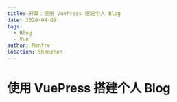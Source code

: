 ```yaml
---
title: 开篇：使用 VuePress 搭建个人 Blog
date: 2020-04-09
tags: 
  - Blog
  - Vue
author: Menfre
location: Shenzhen  
---
```

# 使用 VuePress 搭建个人 Blog
